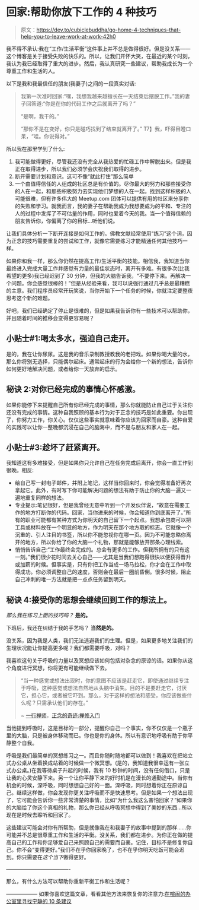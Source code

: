# 回家:帮助你放下工作的 4 种技巧

> 原文：<https://dev.to/cubiclebuddha/go-home-4-techniques-that-help-you-to-leave-work-at-work-42h0>

我不得不承认:我在“工作/生活平衡”这件事上并不总是做得很好。但是没关系——这个博客是关于接受失败的快乐的。所以，让我们开怀大笑，在最近的某个时刻，我认为我已经取得了重大的进步。然后，我认真研究一些建议，帮助我成长为一个尊重工作和生活的人。

以下是我和我最信任的朋友(我妻子)之间的一段真实对话:

> 我第一次准时回家:“嘿，我想我越来越擅长在一天结束后摆脱工作。”我的妻子回答道:“你是在你的代码工作之后就离开了吗？”
> 
> “是啊，我干的。”
> 
> “那你不是在变好，你只是碰巧找到了结束就离开了。”
> T7】我，吓得目瞪口呆，“哇。你说得对。”

所以我在那里学到了什么:

1.  我可能做得更好，尽管我还没有完全从我热爱的忙碌工作中解脱出来。但是我正在取得进步，所以我们必须学会庆祝我们取得的进步。
2.  断开需要计划和意识。这可不像“就此打住”那么简单
3.  一个由值得信任的人组成的社区总是有价值的。尽你最大的努力和那些接受你的人在一起，和那些积极努力去实现他们梦想的人在一起。找到这样积极的人可能很难，但有许多伟大的 Meetup.com 团体可以提供有用的社区来分享你的失败和学习。就我而言，我的妻子在帮助我成为我想要成为的平和、专注的人的过程中发挥了不可估量的作用，同时也爱着今天的我。当一个值得信赖的朋友告诉你，你偏离了你的目标…听他们说。

让我们具体分析一下断开连接是如何工作的。佛教文献经常使用“练习”这个词，因为正念的技巧需要重复的尝试和工作，就像它需要练习才能精通任何其他技巧一样。

如果你和我一样，那么你仍然在提高工作/生活平衡的技能。相信我，我知道当你最终进入完成大量工作并感觉有力量的最佳状态时，离开有多难。有很多次(比我希望的更多)我已经迟到了 30 分钟，但我的大脑告诉我，“不要停下来。再解决一个问题。你会感觉很棒的！”但是从经验来看，我可以说强行通过几乎总是最糟糕的主意。我们程序员经常开玩笑说，当你开始下一个任务的时候，你就注定要整夜思考这个新的难题。

好吧，我们已经确定了停止是很难的，但是如果我告诉你有一些技术可以帮助你，并且随着时间的推移会变得更容易呢？

## 小贴士#1:喝太多水，强迫自己走开。

是的，我在让你尿尿。这是我的音乐录制教授教我的老把戏。如果你喝大量的水，那么你将别无选择，只能偶尔起床。通常起床的行为会给你一个新的想法，告诉你如何更好地解决问题，或者给你一天放弃的启示。

## 秘诀 2:对你已经完成的事情心怀感激。

如果你能停下来提醒自己所有你已经完成的事情，那么你就能防止自己过于关注你还没有完成的事情。这种自我照顾的基本行为对于正念的技巧是如此重要。你出现了，你努力工作，你关心。仅仅这些事实就意味着你应该为回家而自豪。这种自爱的实践可以让你一整晚都沉浸在自己的脑海中，而不是与朋友和家人在一起。

## 小贴士#3:趁坏了赶紧离开。

我知道这有多难接受，但是如果你只允许自己在任务完成后离开，你会一直工作到很晚。相反:

*   给自己写一封电子邮件，并附上笔记，这样当你回来时，你会觉得准备好再次拿起它。此外，有时写下你可能解决问题的想法有助于防止你的大脑一遍又一遍地重复同样的想法。
*   专业提示:笔记很好，但是我曾经无意中听到一个开发伙伴说，“故意在需要工作的地方打断你的代码。回家，当你进来的时候，你会知道你到底离开了。”所有的职业可能都有某种方式为你明天的自己留下一个起点。我想承包商可以把工具或材料放在一个明显的地方，作为明天在那个地方取的标志。它就像一个沉重的、引人注目的书签，所以你不能忽视你在哪一页。因为不可能忽略你离开的地方，所以你给了你的大脑一个礼物，那就是能够放开那条心理线索。
*   悄悄告诉自己:“工作最终会完成的。总会有更多的工作。但我所拥有的只有这一刻。”我们很少花时间去关心自己——尤其是当我们想跑得很快以便获得晋升或加薪的时候。但事实是，只有你把工作当成一场马拉松，你才会在工作中取得成功。你必须调整自己的速度，否则会在最后一圈前昏倒。很多时候，阻止自己冲刺的唯一方法就是把一点点任务留到明天。

## 秘诀 4:接受你的思想会继续回到工作的想法上。

*那么我在练习上面的技巧吗？* **是的。**

下班后，我还在纠结于我的手艺吗？ **当然是的。**

没关系，因为我是人类，我们无法逃避我们的生理。但是，如果更多地关注我们的生理状况能让你提高更多呢？我们都需要呼吸，对吗？

我喜欢这句关于呼吸的力量以及冥想应该如何包括对杂念的原谅的话。如果你从这个角度进行冥想，你将更有可能继续做下去。

> “当一种感觉或想法出现时，你的意图不应该是赶走它，即使通过继续专注于呼吸，这种感觉或想法自然地从头脑中消失。目的不是要赶走它，讨厌它，担心它，或者被它吓到。那么，对于这样的想法和感受，你应该做些什么呢？只需承认他们的存在。”
> 
> ~ [一行禅师](https://www.goodreads.com/author/show/9074.Thich_Nhat_Hanh)，[正念的奇迹:禅修入门](https://www.goodreads.com/book/show/95747.The_Miracle_of_Mindfulness)

当他提到呼吸时，这是目标的一部分，提醒你自己一个事实，你不仅仅是一个瓶子里的大脑，只是被身体移动而已。你也是你的身体。所以有意识地呼吸有助于你平静整个自我。

呼吸是我们最简单的冥想练习之一。而且你随时随地都可以做到！我喜欢在把站立式办公桌从坐着换成站着的时候做一个微冥想。(是的，我知道我很幸运有一张立式办公桌。)在我等待桌子升起的时候，我有 10 秒钟的时间，没有任何借口，只是让我的心灵安静下来。另一个让你平静下来的好时机是在漫长的通勤途中。当你有机会的时候，深呼吸，同时想想自己好的一面。深呼吸，同时想着你正在原谅自己。继续这样做，你会发现你更关注呼吸而不是快速思考。但是如果一个想法出现了，它可能会告诉你一些非常清楚的事情，比如“为什么我这么害怕回家？”如果你的大脑给了你这个真相的礼物，那么你已经从呼吸冥想中得到了美妙的东西…所以现在是时候去聆听和回家了。

这些建议可能会对你有所帮助，但是就像我在和我妻子的故事中提到的那样……你可能并不总是很尊重工作和生活的平衡。没关系，我们都在进步。为你正在做的提高自己的工作和你足够爱自己来照顾自己的需要而自豪。记住，目标不是修复你自己。你不会“变得更好。”我们不在乎你回家晚了，也不在乎你明天吃饭可能会迟到。你只需要在*这个当下*做得更好。

————————————-

那么，有什么方法可以帮助你重新平衡工作和生活呢？

——————
如果你喜欢这篇文章，看看其他方法来恢复你的注意力:[在喧闹的办公室里寻找宁静的 10 条建议](https://dev.to/cubiclebuddha/10-tips-to-find-peace-in-a-loud-office-1429)